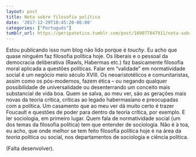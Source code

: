 ```yaml
---
layout: post
title: Nota sobre filosofia política
date: '2017-12-29T10:45:20-06:00'
categories: ["Português"]
tumblr_url: https://peripatetico.tumblr.com/post/169077847911/nota-sobre-filosofia-pol%C3%ADtica
---
```

Estou publicando isso num blog não lido porque é _touchy_. Eu acho que quase ninguém faz filosofia política hoje. Os liberais e o pessoal da democracia deliberativa (Rawls, Habermas etc.) faz basicamente filosofia moral aplicada a questões políticas. Falar em&nbsp;“validade” em normatividade social é um negócio meio século XVIII. Os neoaristotélicos e comunitaristas, assim como os pós-modernos, fazem ética – ou negando qualquer possibilidade de universalidade ou desenterrando um conceito mais substancial de vida boa. Quem se salva, ao meu ver, são as gerações mais novas da teoria crítica, críticas ao legado habermasiano e preocupadas com a política. Um casamento que ao meu ver dá muito certo é trazer Foucault e questões de poder para dentro da teoria crítica, por exemplo. E ler sociologia, em primeiro lugar. Quem fala de normatividade social (um dos temas da filosofia política) tem que entender de sociologia. Não é à toa, eu acho, que onde melhor se tem feito filosofia política hoje é na área da _teoria_&nbsp;política ou social, nos departamentos de sociologia e ciência política.

(Falta desenvolver).


